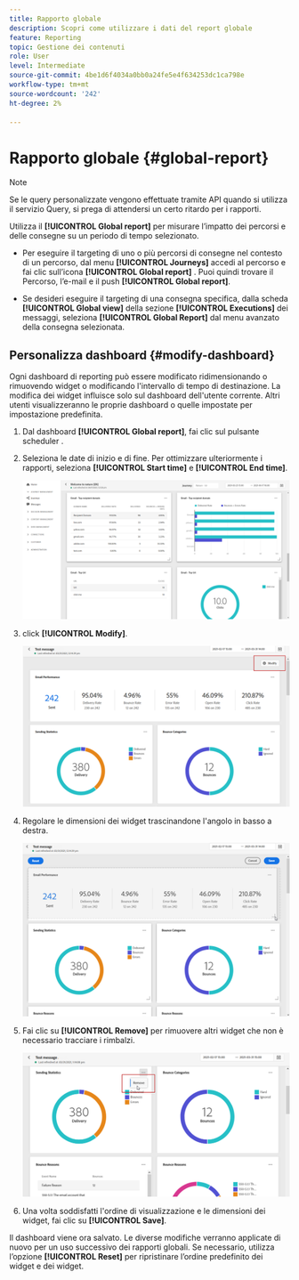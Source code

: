 ```yaml
---
title: Rapporto globale
description: Scopri come utilizzare i dati del report globale
feature: Reporting
topic: Gestione dei contenuti
role: User
level: Intermediate
source-git-commit: 4be1d6f4034a0bb0a24fe5e4f634253dc1ca798e
workflow-type: tm+mt
source-wordcount: '242'
ht-degree: 2%

---
```


# Rapporto globale {#global-report}

>[!NOTE]
>
> Se le query personalizzate vengono effettuate tramite API quando si utilizza il servizio Query, si prega di attendersi un certo ritardo per i rapporti.

Utilizza il **[!UICONTROL Global report]** per misurare l’impatto dei percorsi e delle consegne su un periodo di tempo selezionato.

* Per eseguire il targeting di uno o più percorsi di consegne nel contesto di un percorso, dal menu **[!UICONTROL Journeys]** accedi al percorso e fai clic sull’icona **[!UICONTROL Global report]** . Puoi quindi trovare il Percorso, l’e-mail e il push **[!UICONTROL Global report]**.

* Se desideri eseguire il targeting di una consegna specifica, dalla scheda **[!UICONTROL Global view]** della sezione **[!UICONTROL Executions]** dei messaggi, seleziona **[!UICONTROL Global Report]** dal menu avanzato della consegna selezionata.

## Personalizza dashboard {#modify-dashboard}

Ogni dashboard di reporting può essere modificato ridimensionando o rimuovendo widget o modificando l&#39;intervallo di tempo di destinazione. La modifica dei widget influisce solo sul dashboard dell&#39;utente corrente. Altri utenti visualizzeranno le proprie dashboard o quelle impostate per impostazione predefinita.

1. Dal dashboard **[!UICONTROL Global report]**, fai clic sul pulsante scheduler .

1. Seleziona le date di inizio e di fine. Per ottimizzare ulteriormente i rapporti, seleziona **[!UICONTROL Start time]** e **[!UICONTROL End time]**.

   ![](../assets/global_report_6.png)

1. click **[!UICONTROL Modify]**.

   ![](../assets/global_report_8.png)

1. Regolare le dimensioni dei widget trascinandone l&#39;angolo in basso a destra.

   ![](../assets/global_report_9.png)

1. Fai clic su **[!UICONTROL Remove]** per rimuovere altri widget che non è necessario tracciare i rimbalzi.

   ![](../assets/global_report_10.png)

1. Una volta soddisfatti l&#39;ordine di visualizzazione e le dimensioni dei widget, fai clic su **[!UICONTROL Save]**.

Il dashboard viene ora salvato. Le diverse modifiche verranno applicate di nuovo per un uso successivo dei rapporti globali. Se necessario, utilizza l’opzione **[!UICONTROL Reset]** per ripristinare l’ordine predefinito dei widget e dei widget.
